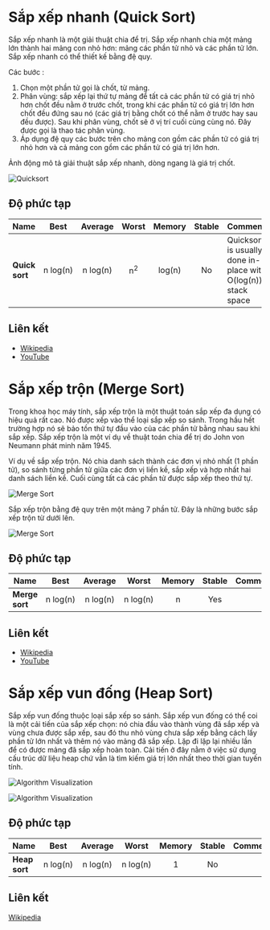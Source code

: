 # Sắp xếp nhanh (Quick Sort)

Sắp xếp nhanh là một giải thuật chia để trị.
Sắp xếp nhanh chia một mảng lớn thành hai mảng con nhỏ hơn: mảng các phần tử nhỏ và các phần tử lớn. Sắp xếp nhanh có thể thiết kế bằng đệ quy.

Các bước : 

1. Chọn một phần tử gọi là chốt, từ mảng.
2. Phân vùng: sắp xếp lại thứ tự mảng để tất cả các phần tử có giá trị nhỏ hơn chốt đều nằm ở trước chốt, trong khi các phần tử có giá trị lớn hơn chốt đều đứng sau nó (các giá trị bằng chốt có thể nằm ở trước hay sau đều được). Sau khi phân vùng, chốt sẽ ở vị trí cuối cùng cùng nó. Đây được gọi là thao tác phân vùng.
3. Áp dụng đệ quy các bước trên cho mảng con gồm các phần tử có giá trị nhỏ hơn và cả mảng con gồm các phần tử có giá trị lớn hơn.

Ảnh động mô tả giải thuật sắp xếp nhanh, dòng ngang là giá trị chốt.

![Quicksort](https://upload.wikimedia.org/wikipedia/commons/6/6a/Sorting_quicksort_anim.gif)

## Độ phức tạp

| Name                  | Best            | Average             | Worst               | Memory    | Stable    | Comments  |
| --------------------- | :-------------: | :-----------------: | :-----------------: | :-------: | :-------: | :-------- |
| **Quick sort**        | n&nbsp;log(n)   | n&nbsp;log(n)       | n<sup>2</sup>       | log(n)    | No        |  Quicksort is usually done in-place with O(log(n)) stack space |


## Liên kết

- [Wikipedia](https://en.wikipedia.org/wiki/Quicksort)
- [YouTube](https://www.youtube.com/watch?v=SLauY6PpjW4&index=28&list=PLLXdhg_r2hKA7DPDsunoDZ-Z769jWn4R8)


# Sắp xếp trộn (Merge Sort)

Trong khoa học máy tính, sắp xếp trộn là một thuật toán sắp xếp đa dụng có hiệu quả rất cao. Nó được xếp vào thể loại sắp xếp so sánh. Trong hầu hết trường hợp nó sẽ bảo tồn thứ tự đầu vào của các phần tử bằng nhau sau khi sắp xếp. Sắp xếp trộn là một ví dụ về thuật toán chia để trị do John von Neumann phát minh năm 1945.

Ví dụ về sắp xếp trộn. Nó chia danh sách thành các đơn vị nhỏ nhất (1 phần tử), so sánh từng phần tử giữa các đơn vị liền kề, sắp xếp và hợp nhất hai danh sách liền kề. Cuối cùng tất cả các phần tử được sắp xếp theo thứ tự.

![Merge Sort](https://upload.wikimedia.org/wikipedia/commons/c/cc/Merge-sort-example-300px.gif)

Sắp xếp trộn bằng đệ quy trên một mảng 7 phần tử. Đây là những bước sắp xếp trộn từ dưới lên.

![Merge Sort](https://upload.wikimedia.org/wikipedia/commons/e/e6/Merge_sort_algorithm_diagram.svg)

## Độ phức tạp

| Name                  | Best            | Average             | Worst               | Memory    | Stable    | Comments  |
| --------------------- | :-------------: | :-----------------: | :-----------------: | :-------: | :-------: | :-------- |
| **Merge sort**        | n&nbsp;log(n)   | n&nbsp;log(n)       | n&nbsp;log(n)       | n         | Yes       |           |

## Liên kết

- [Wikipedia](https://en.wikipedia.org/wiki/Merge_sort)
- [YouTube](https://www.youtube.com/watch?v=KF2j-9iSf4Q&index=27&list=PLLXdhg_r2hKA7DPDsunoDZ-Z769jWn4R8)




# Sắp xếp vun đống (Heap Sort)

Sắp xếp vun đống thuộc loại sắp xếp so sánh.
Sắp xếp vun đống có thể coi là một cải tiến của sắp xếp chọn: nó chia đầu vào thành vùng đã sắp xếp và vùng chưa được sắp xếp, sau đó thu nhỏ vùng chưa sắp xếp bằng cách lấy phần tử lớn nhất và thêm nó vào mảng đã sắp xếp. Lặp đi lặp lại nhiều lần để có được mảng đã sắp xếp hoàn toàn. Cải tiến ở đây nằm ở việc sử dụng cấu trúc dữ liệu heap chứ vẫn là tìm kiếm giá trị lớn nhất theo thời gian tuyến tính.

![Algorithm Visualization](https://upload.wikimedia.org/wikipedia/commons/1/1b/Sorting_heapsort_anim.gif)

![Algorithm Visualization](https://upload.wikimedia.org/wikipedia/commons/4/4d/Heapsort-example.gif)

## Độ phức tạp

| Name                  | Best            | Average             | Worst               | Memory    | Stable    | Comments  |
| --------------------- | :-------------: | :-----------------: | :-----------------: | :-------: | :-------: | :-------- |
| **Heap sort**         | n&nbsp;log(n)   | n&nbsp;log(n)       | n&nbsp;log(n)       | 1         | No        |           |

## Liên kết

[Wikipedia](https://en.wikipedia.org/wiki/Heapsort)
